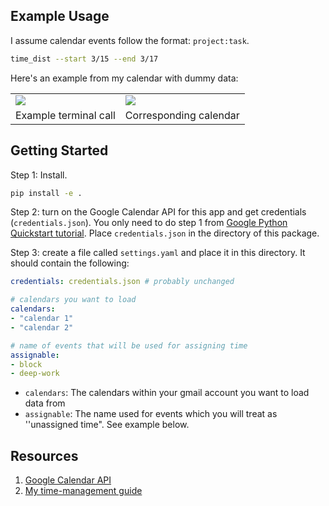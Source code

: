 ## Example Usage

I assume calendar events follow the format: `project:task`.

```bash
time_dist --start 3/15 --end 3/17
```

Here's an example from my calendar with dummy data:
<table>
  <tr>
    <td>
      <img class="" src="misc/terminal.png">
    </td>
    <td>
      <img class="" src="misc/calendar.png">
    </td>
  </tr>
  <tr>
    <td>Example terminal call</td>
    <td>Corresponding calendar</td>
  </tr>
</table>


## Getting Started

Step 1: Install.

```bash
pip install -e .
```


Step 2: turn on the Google Calendar API for this app and get credentials (`credentials.json`). You only need to do step 1 from [Google Python Quickstart tutorial](https://developers.google.com/calendar/quickstart/python). Place `credentials.json` in the directory of this package.


Step 3: create a file called `settings.yaml` and place it in this directory. It should contain the following:

```yaml
credentials: credentials.json # probably unchanged 

# calendars you want to load
calendars:
- "calendar 1"
- "calendar 2"

# name of events that will be used for assigning time
assignable:
- block
- deep-work
```

* `calendars`: The calendars within your gmail account you want to load data from
* `assignable`: The name used for events which you will treat as ''unassigned time". See example below.




## Resources
1. [Google Calendar API](https://developers.google.com/calendar/)
2. [My time-management guide](https://wcarvalho.github.io/tutorial/2016/01/08/TimeManagementPrescription/)
